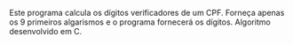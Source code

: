 Este programa calcula os dígitos verificadores de um CPF.
Forneça apenas os 9 primeiros algarismos e o programa fornecerá os dígitos.
Algoritmo desenvolvido em C.